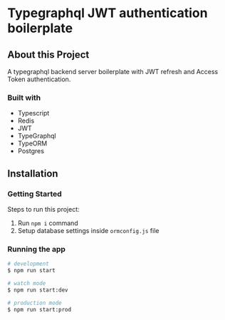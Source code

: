 # Typegraphql JWT authentication boilerplate


## About this Project
A typegraphql backend server boilerplate with JWT refresh and Access Token authentication. 

### Built with
- Typescript
- Redis
- JWT
- TypeGraphql
- TypeORM
- Postgres

## Installation
### Getting Started

Steps to run this project:

1. Run `npm i` command
2. Setup database settings inside `ormconfig.js` file

### Running the app

```bash
# development
$ npm run start

# watch mode
$ npm run start:dev

# production mode
$ npm run start:prod
```
